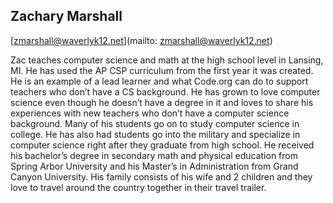 ## Zachary  Marshall
[zmarshall@waverlyk12.net](mailto: zmarshall@waverlyk12.net)Zac teaches computer science and math at the high school level in Lansing, MI. He has used the AP CSP curriculum from the first year it was created.  He is an example of a lead learner and what Code.org can do to support teachers who don’t have a CS background. He has grown to love computer science even though he doesn’t have a degree in it and loves to share his experiences with new teachers who don’t have a computer science background. Many of his students go on to study computer science in college.  He has also had students go into the military and specialize in computer science right after they graduate from high school. He received his bachelor’s degree in secondary math and physical education from Spring Arbor University and his Master’s in Administration from Grand Canyon University. His family consists of his wife and 2 children and they love to travel around the country together in their travel trailer.   
